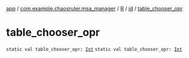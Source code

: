 [app](../../../index.md) / [com.example.chaosruler.msa_manager](../../index.md) / [R](../index.md) / [id](index.md) / [table_chooser_opr](.)

# table_chooser_opr

`static val table_chooser_opr: `[`Int`](https://kotlinlang.org/api/latest/jvm/stdlib/kotlin/-int/index.html)
`static val table_chooser_opr: `[`Int`](https://kotlinlang.org/api/latest/jvm/stdlib/kotlin/-int/index.html)